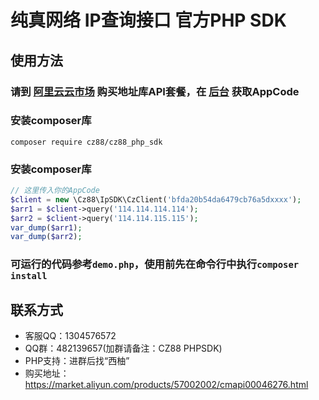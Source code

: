 # 纯真网络 IP查询接口 官方PHP SDK

## 使用方法

### 请到 [阿里云云市场](https://market.aliyun.com/products/57002002/cmapi00046276.html) 购买地址库API套餐，在 [后台](https://market.console.aliyun.com/imageconsole/index.htm?productName=%E7%BA%AF%E7%9C%9FIP%E5%9C%B0%E5%9D%80%E5%BA%93API) 获取AppCode

### 安装composer库
```shell
composer require cz88/cz88_php_sdk
```
### 安装composer库
```php
// 这里传入你的AppCode
$client = new \Cz88\IpSDK\CzClient('bfda20b54da6479cb76a5dxxxx');
$arr1 = $client->query('114.114.114.114');
$arr2 = $client->query('114.114.115.115');
var_dump($arr1);
var_dump($arr2);
```

### 可运行的代码参考`demo.php`，使用前先在命令行中执行`composer install`


## 联系方式

- 客服QQ：1304576572
- QQ群：482139657(加群请备注：CZ88 PHPSDK)
- PHP支持：进群后找“西柚”
- 购买地址：https://market.aliyun.com/products/57002002/cmapi00046276.html
